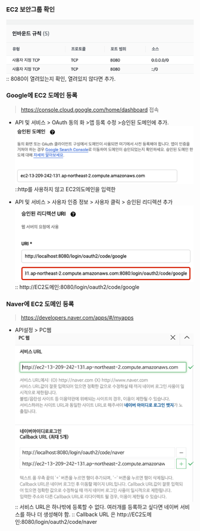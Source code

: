 ### EC2 보안그룹 확인
![img_13.png](img_13.png)
:: 8080이 열려있는지 확인, 열려있지 않다면 추가.

### Google에 EC2 도메인 등록
> https://console.cloud.google.com/home/dashboard 접속

- API 및 서비스 > OAuth 동의 화 >앱 등록 수정 >승인된 도메인에 추가.
![img_14.png](img_14.png)
  ::http를 사용하지 않고 EC2의도메인을 입력한
  
- API 및 서비스 > 사용자 인증 정보 > 사용자 클릭 > 승인된 리디렉션 추가
![img_15.png](img_15.png)   
:: http://EC2도메인:8080/login/oauth2/code/google
  

### Naver에 EC2 도메인 등록
> https://developers.naver.com/apps/#/myapps

- API설정 > PC웹   
![img_17.png](img_17.png)     
  :: 서비스 URL은 하나밖에 등록할 수 없다. 여러개를 등록하고 싶다면 네이버 서비스를 하나 더 생성해야 함.
  :: Callback URL 은 http://EC2도메인:8080/login/oauth2/code/naver